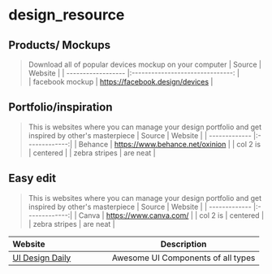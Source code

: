 # design_resource

## Products/ Mockups
> Download all of popular devices mockup on your computer
| Source              | Website                          |
| ------------------  |:-------------------------------: |                 
| facebook mockup     | https://facebook.design/devices  |
                  

## Portfolio/inspiration 
> This is websites where you can manage your design portfolio and get inspired by other's masterpiece 
| Source              | Website           |
| -------------       |:-------------:|
| Behance             | https://www.behance.net/oxinion |
| col 2 is            | centered      |
| zebra stripes       | are neat      |

## Easy edit
> This is websites where you can manage your design portfolio and get inspired by other's masterpiece 
| Source              | Website           |
| -------------       |:-------------:|
| Canva               | https://www.canva.com/ |
| col 2 is            | centered      |
| zebra stripes       | are neat      |


| Website&nbsp; &nbsp; &nbsp; &nbsp; &nbsp; &nbsp; &nbsp; &nbsp; &nbsp; &nbsp; &nbsp; &nbsp; &nbsp; &nbsp; | Description                                                        |
| ---------------------------------------------------------------- | --------------------------------------------------- |
| [UI Design Daily](https://uidesigndaily.com/)                    | Awesome UI Components of all types                  |
